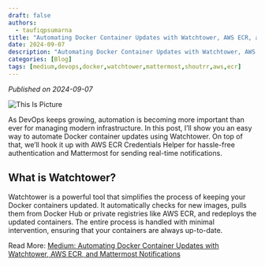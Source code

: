 ```yaml
---
draft: false
authors: 
  - taufiqpsumarna
title: "Automating Docker Container Updates with Watchtower, AWS ECR, and Mattermost Notifications"
date: 2024-09-07
description: "Automating Docker Container Updates with Watchtower, AWS ECR, and Mattermost Notifications"
categories: [Blog]
tags: [medium,devops,docker,watchtower,mattermost,shoutrr,aws,ecr]
---
```


*Published on 2024-09-07*

![This Is Picture](/blog/assets/images/watctower-aws-credentials-helper.jpg)

As DevOps keeps growing, automation is becoming more important than ever for managing modern infrastructure. In this post, I’ll show you an easy way to automate Docker container updates using Watchtower. On top of that, we’ll hook it up with AWS ECR Credentials Helper for hassle-free authentication and Mattermost for sending real-time notifications.

## What is Watchtower?
Watchtower is a powerful tool that simplifies the process of keeping your Docker containers updated. It automatically checks for new images, pulls them from Docker Hub or private registries like AWS ECR, and redeploys the updated containers. The entire process is handled with minimal intervention, ensuring that your containers are always up-to-date.

Read More:
[Medium: Automating Docker Container Updates with Watchtower, AWS ECR, and Mattermost Notifications](https://medium.com/@taufiqpsumarna/automating-docker-container-updates-with-watchtower-aws-ecr-and-mattermost-notifications-ba12fb0a292a)